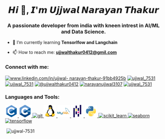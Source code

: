 <h1 align="center">𝙃𝙞 👋, 𝙄'𝙢 𝙐𝙟𝙟𝙬𝙖𝙡 𝙉𝙖𝙧𝙖𝙮𝙖𝙣 𝙏𝙝𝙖𝙠𝙪𝙧</h1>
<h3 align="center">A passionate developer from india with kneen intrest in AI/ML and Data Science.</h3>

- 🌱 I’m currently learning **Tensorlfow and Langchain**

- 📫 How to reach me: **ujjwalthakur0412@gmil.com**

<h3 align="left">Connect with me:</h3>
<p align="left">
<a href="https://linkedin.com/in/www.linkedin.com/in/ujjwal- narayan-thakur-91bb4925b" target="blank"><img align="center" src="https://raw.githubusercontent.com/rahuldkjain/github-profile-readme-generator/master/src/images/icons/Social/linked-in-alt.svg" alt="www.linkedin.com/in/ujjwal- narayan-thakur-91bb4925b" height="30" width="40" /></a>
<a href="https://kaggle.com/ujjwal_7531" target="blank"><img align="center" src="https://raw.githubusercontent.com/rahuldkjain/github-profile-readme-generator/master/src/images/icons/Social/kaggle.svg" alt="ujjwal_7531" height="30" width="40" /></a>
<a href="https://www.codechef.com/users/ujjwal_7531" target="blank"><img align="center" src="https://cdn.jsdelivr.net/npm/simple-icons@3.1.0/icons/codechef.svg" alt="ujjwal_7531" height="30" width="40" /></a>
<a href="https://www.hackerrank.com/@ujjwalthakur0412" target="blank"><img align="center" src="https://raw.githubusercontent.com/rahuldkjain/github-profile-readme-generator/master/src/images/icons/Social/hackerrank.svg" alt="@ujjwalthakur0412" height="30" width="40" /></a>
<a href="https://codeforces.com/profile/narayanujjwal3107" target="blank"><img align="center" src="https://raw.githubusercontent.com/rahuldkjain/github-profile-readme-generator/master/src/images/icons/Social/codeforces.svg" alt="narayanujjwal3107" height="30" width="40" /></a>
<a href="https://www.leetcode.com/ujjwal_7531" target="blank"><img align="center" src="https://raw.githubusercontent.com/rahuldkjain/github-profile-readme-generator/master/src/images/icons/Social/leet-code.svg" alt="ujjwal_7531" height="30" width="40" /></a>
</p>

<h3 align="left">Languages and Tools:</h3>
<p align="left"> <a href="https://www.cprogramming.com/" target="_blank" rel="noreferrer"> <img src="https://raw.githubusercontent.com/devicons/devicon/master/icons/c/c-original.svg" alt="c" width="40" height="40"/> </a> <a href="https://www.w3schools.com/cpp/" target="_blank" rel="noreferrer"> <img src="https://raw.githubusercontent.com/devicons/devicon/master/icons/cplusplus/cplusplus-original.svg" alt="cplusplus" width="40" height="40"/> </a> <a href="https://git-scm.com/" target="_blank" rel="noreferrer"> <img src="https://www.vectorlogo.zone/logos/git-scm/git-scm-icon.svg" alt="git" width="40" height="40"/> </a> <a href="https://www.linux.org/" target="_blank" rel="noreferrer"> <img src="https://raw.githubusercontent.com/devicons/devicon/master/icons/linux/linux-original.svg" alt="linux" width="40" height="40"/> </a> <a href="https://www.mysql.com/" target="_blank" rel="noreferrer"> <img src="https://raw.githubusercontent.com/devicons/devicon/master/icons/mysql/mysql-original-wordmark.svg" alt="mysql" width="40" height="40"/> </a> <a href="https://pandas.pydata.org/" target="_blank" rel="noreferrer"> <img src="https://raw.githubusercontent.com/devicons/devicon/2ae2a900d2f041da66e950e4d48052658d850630/icons/pandas/pandas-original.svg" alt="pandas" width="40" height="40"/> </a> <a href="https://www.python.org" target="_blank" rel="noreferrer"> <img src="https://raw.githubusercontent.com/devicons/devicon/master/icons/python/python-original.svg" alt="python" width="40" height="40"/> </a> <a href="https://scikit-learn.org/" target="_blank" rel="noreferrer"> <img src="https://upload.wikimedia.org/wikipedia/commons/0/05/Scikit_learn_logo_small.svg" alt="scikit_learn" width="40" height="40"/> </a> <a href="https://seaborn.pydata.org/" target="_blank" rel="noreferrer"> <img src="https://seaborn.pydata.org/_images/logo-mark-lightbg.svg" alt="seaborn" width="40" height="40"/> </a> <a href="https://www.tensorflow.org" target="_blank" rel="noreferrer"> <img src="https://www.vectorlogo.zone/logos/tensorflow/tensorflow-icon.svg" alt="tensorflow" width="40" height="40"/> </a> </p>

<p>&nbsp;<img align="center" src="https://github-readme-stats.vercel.app/api?username=ujjwal-7531&show_icons=true&locale=en" alt="ujjwal-7531" /></p>

